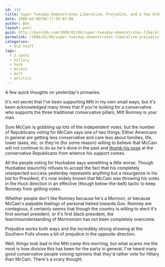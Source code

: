 ```yaml
---
id: 114
title: Super Tuesday Demonstrates Liberalism, Prejudice, and a Few Other Things
date: 2008-02-06T08:17:58-07:00
author: Ben
layout: post
guid: http://benrobb.com/2008/02/06/super-tuesday-demonstrates-liberalism-prejudice-and-a-few-other-things/
permalink: /2008/02/06/super-tuesday-demonstrates-liberalism-prejudice-and-a-few-other-things/
categories:
  - Old Stuff
tags:
  - 2 cents
  - hillary
  - huck
  - mccain
  - mitt
  - politics
---
```

A few quick thoughts on yesterday's primaries.

It's not secret that I've been supporting Mitt in my own small ways, but it's been acknowledged many times that if you're looking for a conservative who supports the three traditional conservative pillars, Mitt Romney is your man.

Sure McCain is gobbling up lots of the independent votes, but the number of Republicans voting for McCain says one of two things:  Either Americans in general are getting less conservative and care less about families, life, lower taxes, etc. or they're (for some reason) willing to believe that McCain will not continue to do as he's done in the past and <a href="http://www.evangelicalsformitt.org/front_page/james_dobson_speaks_on_mccain.php" title="mccain's conservative credentials">thumb his nose</a> at the conservative Republicans from whence his support comes.

All the people voting for Huckabee says something a little worse.  Though Huckabee staunchly refuses to accept the fact that his completely unexpected success yesterday represents anything but a resurgence in his bid for President, it's now widely known that McCain was throwing his votes in the Huck direction in an effective (though below-the-belt) tactic to keep Romney from getting votes.

Whether people don't like Romney because he's a Mormon, or because McCain's palpable feelings of personal hatred towards Gov. Romney are contagious,  it certainly seems that though the country is willing to elect it's first woman president, or it's first black president, the fear/misunderstanding of Mormonism has not been completely overcome.

Prejudice works both ways and the incredibly strong showing at the Southern Polls shows a bit of prejudice in the opposite direction.

Well, things look bad in the Mitt camp this morning, but what scares me the most is how divisive this has been for the party in general.  I've heard many good conservative people voicing opinions that they'd rather vote for Hillary than McCain.  There's a scary thought.